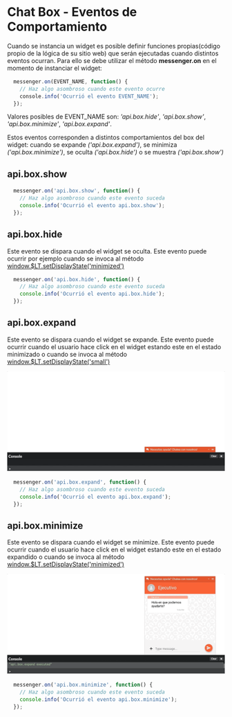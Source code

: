 # Chat Box - Eventos de Comportamiento

Cuando se instancia un widget es posible definir funciones propias(código propio de la lógica de su sitio web) que serán ejecutadas cuando distintos eventos ocurran. Para ello se debe utilizar el método **messenger.on** en el momento de instanciar el widget:

```javascript
  messenger.on(EVENT_NAME, function() {
    // Haz algo asombroso cuando este evento ocurre
    console.info('Ocurrió el evento EVENT_NAME');
  });
```
Valores posibles de EVENT_NAME son: *'api.box.hide'*, *'api.box.show'*, *'api.box.minimize'*, *'api.box.expand'*.

Estos eventos corresponden a distintos comportamientos del box del widget: cuando se expande *('api.box.expand')*, se minimiza *('api.box.minimize')*, se oculta *('api.box.hide')* o se muestra *('api.box.show')*

## api.box.show

```javascript
  messenger.on('api.box.show', function() {
    // Haz algo asombroso cuando este evento suceda
    console.info('Ocurrió el evento api.box.show');
  });
```

## api.box.hide

Este evento se dispara cuando el widget se oculta. Este evento puede ocurrir por ejemplo cuando se invoca al método [window.$LT.setDisplayState('minimized')](publicapi#windowltsetdisplaystatestring)

```javascript
  messenger.on('api.box.hide', function() {
    // Haz algo asombroso cuando este evento suceda
    console.info('Ocurrió el evento api.box.hide');
  });
```

## api.box.expand

Este evento se dispara cuando el widget se expande. Este evento puede ocurrir cuando el usuario hace click en el widget estando este en el estado minimizado o cuando se invoca al método [window.$LT.setDisplayState('small')](publicapi#windowltsetdisplaystatestring)

![Box Expand example](_media/api.box.expand.gif)

```javascript
  messenger.on('api.box.expand', function() {
    // Haz algo asombroso cuando este evento suceda
    console.info('Ocurrió el evento api.box.expand');
  });
```

## api.box.minimize

Este evento se dispara cuando el widget se minimize. Este evento puede ocurrir cuando el usuario hace click en el widget estando este en el estado expandido o cuando se invoca al método [window.$LT.setDisplayState('minimized')](publicapi#windowltsetdisplaystatestring)

![Box Minimize example](_media/api.box.minimize.gif)

```javascript
  messenger.on('api.box.minimize', function() {
    // Haz algo asombroso cuando este evento suceda
    console.info('Ocurrió el evento api.box.minimize');
  });
```
